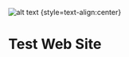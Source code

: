 ![alt text](https://jrb28.github.io/jrb28/wm_vertical_single_line_full_color.png) {style=text-align:center}
# Test Web Site
